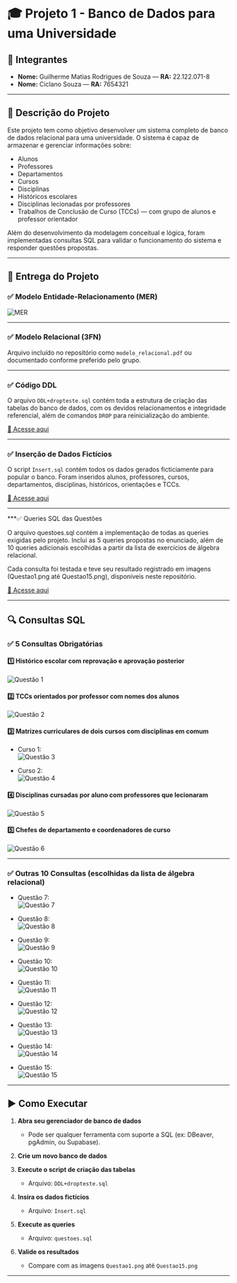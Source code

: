 # 🎓 Projeto 1 - Banco de Dados para uma Universidade

## 👥 Integrantes

- **Nome:** Guilherme Matias Rodrigues de Souza — **RA:** 22.122.071-8 
- **Nome:** Ciclano Souza — **RA:** 7654321

---

## 📖 Descrição do Projeto

Este projeto tem como objetivo desenvolver um sistema completo de banco de dados relacional para uma universidade. O sistema é capaz de armazenar e gerenciar informações sobre:

- Alunos
- Professores
- Departamentos
- Cursos
- Disciplinas
- Históricos escolares
- Disciplinas lecionadas por professores
- Trabalhos de Conclusão de Curso (TCCs) — com grupo de alunos e professor orientador

Além do desenvolvimento da modelagem conceitual e lógica, foram implementadas consultas SQL para validar o funcionamento do sistema e responder questões propostas.

---

## 🧩 Entrega do Projeto

### ✅ Modelo Entidade-Relacionamento (MER)

![MER](https://github.com/Matias2335/Projeto_Universidade/blob/main/MER.png?raw=true)

---

### ✅ Modelo Relacional (3FN)

Arquivo incluído no repositório como `modelo_relacional.pdf` ou documentado conforme preferido pelo grupo.

---

### ✅ Código DDL

O arquivo `DDL+dropteste.sql` contém toda a estrutura de criação das tabelas do banco de dados, com os devidos relacionamentos e integridade referencial, além de comandos `DROP` para reinicialização do ambiente.

[🔗 Acesse aqui](https://github.com/Matias2335/Projeto_Universidade/blob/main/DDL%2Bdropteste.sql)

---

### ✅ Inserção de Dados Fictícios

O script `Insert.sql` contém todos os dados gerados ficticiamente para popular o banco. Foram inseridos alunos, professores, cursos, departamentos, disciplinas, históricos, orientações e TCCs.

[🔗 Acesse aqui](https://github.com/Matias2335/Projeto_Universidade/blob/main/Insert.sql)

---

***✅ Queries SQL das Questões

O arquivo questoes.sql contém a implementação de todas as queries exigidas pelo projeto. Inclui as 5 queries propostas no enunciado, além de 10 queries adicionais escolhidas a partir da lista de exercícios de álgebra relacional.

Cada consulta foi testada e teve seu resultado registrado em imagens (Questao1.png até Questao15.png), disponíveis neste repositório.

[🔗 Acesse aqui](https://github.com/Matias2335/Projeto_Universidade/blob/main/questoes.sql)

---

## 🔍 Consultas SQL

### ✅ 5 Consultas Obrigatórias

#### 1️⃣ Histórico escolar com reprovação e aprovação posterior  
![Questão 1](https://github.com/Matias2335/Projeto_Universidade/blob/main/Questao1.png?raw=true)

#### 2️⃣ TCCs orientados por professor com nomes dos alunos  
![Questão 2](https://github.com/Matias2335/Projeto_Universidade/blob/main/Questao2.png?raw=true)

#### 3️⃣ Matrizes curriculares de dois cursos com disciplinas em comum  
- Curso 1:  
  ![Questão 3](https://github.com/Matias2335/Projeto_Universidade/blob/main/Questao3.png?raw=true)

- Curso 2:  
  ![Questão 4](https://github.com/Matias2335/Projeto_Universidade/blob/main/Questao4.png?raw=true)

#### 4️⃣ Disciplinas cursadas por aluno com professores que lecionaram  
![Questão 5](https://github.com/Matias2335/Projeto_Universidade/blob/main/Questao5.png?raw=true)

#### 5️⃣ Chefes de departamento e coordenadores de curso  
![Questão 6](https://github.com/Matias2335/Projeto_Universidade/blob/main/Questao6.png?raw=true)

---

### ✅ Outras 10 Consultas (escolhidas da lista de álgebra relacional)

- Questão 7:  
  ![Questão 7](https://github.com/Matias2335/Projeto_Universidade/blob/main/Questao7.png?raw=true)

- Questão 8:  
  ![Questão 8](https://github.com/Matias2335/Projeto_Universidade/blob/main/Questao8.png?raw=true)

- Questão 9:  
  ![Questão 9](https://github.com/Matias2335/Projeto_Universidade/blob/main/Questao9.png?raw=true)

- Questão 10:  
  ![Questão 10](https://github.com/Matias2335/Projeto_Universidade/blob/main/Questao10.png?raw=true)

- Questão 11:  
  ![Questão 11](https://github.com/Matias2335/Projeto_Universidade/blob/main/Questao11.png?raw=true)

- Questão 12:  
  ![Questão 12](https://github.com/Matias2335/Projeto_Universidade/blob/main/Questao12.png?raw=true)

- Questão 13:  
  ![Questão 13](https://github.com/Matias2335/Projeto_Universidade/blob/main/Questao13.png?raw=true)

- Questão 14:  
  ![Questão 14](https://github.com/Matias2335/Projeto_Universidade/blob/main/Questao14.png?raw=true)

- Questão 15:  
  ![Questão 15](https://github.com/Matias2335/Projeto_Universidade/blob/main/Questao15.png?raw=true)

---

## ▶️ Como Executar

1. **Abra seu gerenciador de banco de dados**
   - Pode ser qualquer ferramenta com suporte a SQL (ex: DBeaver, pgAdmin, ou Supabase).

2. **Crie um novo banco de dados**

3. **Execute o script de criação das tabelas**
   - Arquivo: `DDL+dropteste.sql`

4. **Insira os dados fictícios**
   - Arquivo: `Insert.sql`

5. **Execute as queries**
   - Arquivo: `questoes.sql`

6. **Valide os resultados**
   - Compare com as imagens `Questao1.png` até `Questao15.png`

---

